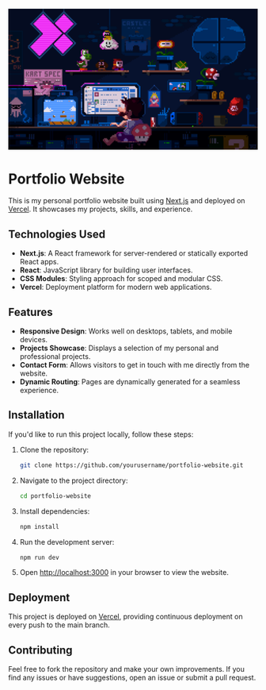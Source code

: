 ![Working](https://raw.githubusercontent.com/Vidhikalal/VidhiKalal/master/gif.gif)
# Portfolio Website

This is my personal portfolio website built using [Next.js](https://nextjs.org/) and deployed on [Vercel](https://vercel.com/). It showcases my projects, skills, and experience.

## Technologies Used

- **Next.js**: A React framework for server-rendered or statically exported React apps.
- **React**: JavaScript library for building user interfaces.
- **CSS Modules**: Styling approach for scoped and modular CSS.
- **Vercel**: Deployment platform for modern web applications.

## Features

- **Responsive Design**: Works well on desktops, tablets, and mobile devices.
- **Projects Showcase**: Displays a selection of my personal and professional projects.
- **Contact Form**: Allows visitors to get in touch with me directly from the website.
- **Dynamic Routing**: Pages are dynamically generated for a seamless experience.

## Installation

If you'd like to run this project locally, follow these steps:

1. Clone the repository:
   ```bash
   git clone https://github.com/yourusername/portfolio-website.git
   ```

2. Navigate to the project directory:
   ```bash
   cd portfolio-website
   ```

3. Install dependencies:
   ```bash
   npm install
   ```

4. Run the development server:
   ```bash
   npm run dev
   ```

5. Open [http://localhost:3000](http://localhost:3000) in your browser to view the website.

## Deployment

This project is deployed on [Vercel](https://vercel.com/), providing continuous deployment on every push to the main branch.

## Contributing

Feel free to fork the repository and make your own improvements. If you find any issues or have suggestions, open an issue or submit a pull request.





